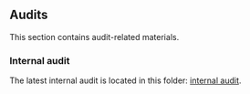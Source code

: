 ## Audits
This section contains audit-related materials.

### Internal audit
The latest internal audit is located in this folder: [internal audit](https://github.com/valory-xyz/autonolas-tokenomics-solana/blob/main/audits/internal).



